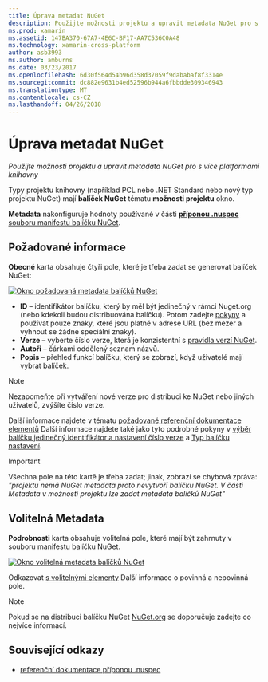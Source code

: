 ```yaml
---
title: Úprava metadat NuGet
description: Použijte možnosti projektu a upravit metadata NuGet pro s více platformami knihovny
ms.prod: xamarin
ms.assetid: 147BA370-67A7-4E6C-BF17-AA7C536C0A48
ms.technology: xamarin-cross-platform
author: asb3993
ms.author: amburns
ms.date: 03/23/2017
ms.openlocfilehash: 6d30f564d54b96d358d37059f9dababaf8f3314e
ms.sourcegitcommit: dc882e9631b4ed52596b944a6fbbdde309346943
ms.translationtype: MT
ms.contentlocale: cs-CZ
ms.lasthandoff: 04/26/2018
---
```

# <a name="editing-nuget-metadata"></a>Úprava metadat NuGet

_Použijte možnosti projektu a upravit metadata NuGet pro s více platformami knihovny_

Typy projektu knihovny (například PCL nebo .NET Standard nebo nový typ projektu NuGet) mají **balíček NuGet** tématu **možnosti projektu** okno.

**Metadata** nakonfiguruje hodnoty používané v části [ **příponou .nuspec** souboru manifestu balíčku NuGet](https://docs.microsoft.com/nuget/create-packages/creating-a-package#the-role-and-structure-of-the-nuspec-file).

## <a name="required-information"></a>Požadované informace

**Obecné** karta obsahuje čtyři pole, které je třeba zadat se generovat balíček NuGet:

[![](metadata-images/metadata-general-sml.png "Okno požadovaná metadata balíčků NuGet")](metadata-images/metadata-general.png#lightbox)

- **ID** – identifikátor balíčku, který by měl být jedinečný v rámci Nuget.org (nebo kdekoli budou distribuována balíčku). Potom zadejte [pokyny](https://docs.microsoft.com/nuget/create-packages/creating-a-package#choosing-a-unique-package-identifier-and-setting-the-version-number) a používat pouze znaky, které jsou platné v adrese URL (bez mezer a vyhnout se žádné speciální znaky).
- **Verze** – vyberte číslo verze, která je konzistentní s [pravidla verzí NuGet](https://docs.microsoft.com/nuget/create-packages/dependency-versions).
- **Autoři** – čárkami oddělený seznam názvů.
- **Popis** – přehled funkcí balíčku, který se zobrazí, když uživatelé mají vybrat balíček.

> [!NOTE]
> Nezapomeňte při vytváření nové verze pro distribuci ke NuGet nebo jiných uživatelů, zvýšíte číslo verze.

Další informace najdete v tématu [požadované referenční dokumentace elementů](https://docs.microsoft.com/nuget/schema/nuspec#required-metadata-elements) Další informace najdete také jako tyto podrobné pokyny v [výběr balíčku jedinečný identifikátor a nastavení číslo verze](https://docs.microsoft.com/nuget/create-packages/creating-a-package#choosing-a-unique-package-identifier-and-setting-the-version-number) a [ Typ balíčku nastavení](https://docs.microsoft.com/nuget/create-packages/creating-a-package#setting-a-package-type).

> [!IMPORTANT]
> Všechna pole na této kartě je třeba zadat; jinak, zobrazí se chybová zpráva: _"projektu nemá NuGet metadata proto nevytvoří balíčku NuGet. V části Metadata v možnosti projektu lze zadat metadata balíčků NuGet"_

## <a name="optional-metadata"></a>Volitelná Metadata

**Podrobnosti** karta obsahuje volitelná pole, které mají být zahrnuty v souboru manifestu balíčku NuGet.

[![](metadata-images/metadata-detail-sml.png "Okno volitelná metadata balíčků NuGet")](metadata-images/metadata-detail.png#lightbox)

Odkazovat [s volitelnými elementy](https://docs.microsoft.com/nuget/schema/nuspec#optional-metadata-elements) Další informace o povinná a nepovinná pole.

> [!NOTE]
> Pokud se na distribuci balíčku NuGet [NuGet.org](https://www.nuget.org) se doporučuje zadejte co nejvíce informací.


## <a name="related-links"></a>Související odkazy

- [referenční dokumentace příponou .nuspec](https://docs.microsoft.com/nuget/schema/nuspec#general-form-and-schema)
